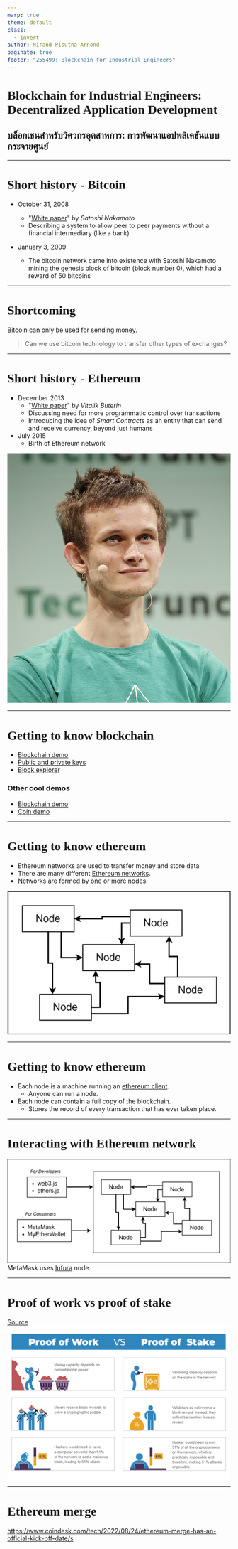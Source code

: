```yaml
---
marp: true
theme: default
class:
  - invert
author: Nirand Pisutha-Arnond
paginate: true
footer: "255499: Blockchain for Industrial Engineers"
---
```


<style>
@import url('https://fonts.googleapis.com/css2?family=Prompt:ital,wght@0,100;0,300;0,400;0,700;1,100;1,300;1,400;1,700&display=swap');

    :root {
    font-family: Prompt;
    --hl-color: #D57E7E;
}
h1 {
  font-family: Prompt
}
</style>

# Blockchain for Industrial Engineers: Decentralized Application Development

## บล็อกเชนสำหรับวิศวกรอุตสาหการ: การพัฒนาแอปพลิเคชันแบบกระจายศูนย์

---

# Short history - Bitcoin

- October 31, 2008

  - "[White paper](https://bitcoin.org/bitcoin.pdf)" by _Satoshi Nakamoto_
  - Describing a system to allow peer to peer payments without a financial intermediary (like a bank)

- January 3, 2009
  - The bitcoin network came into existence with Satoshi Nakamoto mining the genesis block of bitcoin (block number 0), which had a reward of 50 bitcoins

---

# Shortcoming

Bitcoin can only be used for sending money.

> Can we use bitcoin technology to transfer other types of exchanges?

---

# Short history - Ethereum

- December 2013
  - "[White paper](https://blockchainlab.com/pdf/Ethereum_white_paper-a_next_generation_smart_contract_and_decentralized_application_platform-vitalik-buterin.pdf)" by _Vitalik Buterin_
  - Discussing need for more programmatic control over transactions
  - Introducing the idea of _Smart Contracts_ as an entity that can send and receive currency, beyond just humans
- July 2015
  - Birth of Ethereum network

![bg contain right:30%](./img/vb.jpg)

---

# Getting to know blockchain

- [Blockchain demo](https://andersbrownworth.com/blockchain/)
- [Public and private keys](https://andersbrownworth.com/blockchain/public-private-keys/)
- [Block explorer](https://www.blockchain.com/explorer)

### Other cool demos

- [Blockchain demo](https://blockchaindemo.io/)
- [Coin demo](https://coindemo.io/)

---

# Getting to know ethereum

- Ethereum networks are used to transfer money and store data
- There are many different [Ethereum networks](https://chainlist.org/).
- Networks are formed by one or more nodes.

![bg contain right:40%](./img/eth_diagram.jpg)

---

# Getting to know ethereum

- Each node is a machine running an [ethereum client](https://geth.ethereum.org/).
  - Anyone can run a node.
- Each node can contain a full copy of the blockchain.
  - Stores the record of every transaction that has ever taken place.

---

# Interacting with Ethereum network

![width:900](./img/eth_diagram2.jpg)
MetaMask uses [Infura](https://metamask.zendesk.com/hc/en-us/articles/4417315392795-What-is-Infura-and-why-does-MetaMask-use-it-) node.

---

# Proof of work vs proof of stake

[Source](https://www.leewayhertz.com/proof-of-work-vs-proof-of-stake/)
![bg contain right:40%](./img/proof.jpg)

---

# Ethereum merge

https://www.coindesk.com/tech/2022/08/24/ethereum-merge-has-an-official-kick-off-date/s
